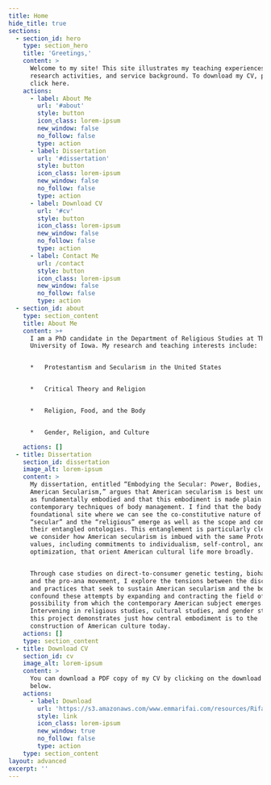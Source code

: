 ```yaml
---
title: Home
hide_title: true
sections:
  - section_id: hero
    type: section_hero
    title: 'Greetings,'
    content: >
      Welcome to my site! This site illustrates my teaching experiences,
      research activities, and service background. To download my CV, please
      click here.
    actions:
      - label: About Me
        url: '#about'
        style: button
        icon_class: lorem-ipsum
        new_window: false
        no_follow: false
        type: action
      - label: Dissertation
        url: '#dissertation'
        style: button
        icon_class: lorem-ipsum
        new_window: false
        no_follow: false
        type: action
      - label: Download CV
        url: '#cv'
        style: button
        icon_class: lorem-ipsum
        new_window: false
        no_follow: false
        type: action
      - label: Contact Me
        url: /contact
        style: button
        icon_class: lorem-ipsum
        new_window: false
        no_follow: false
        type: action
  - section_id: about
    type: section_content
    title: About Me
    content: >+
      I am a PhD candidate in the Department of Religious Studies at The
      University of Iowa. My research and teaching interests include:


      *   Protestantism and Secularism in the United States


      *   Critical Theory and Religion


      *   Religion, Food, and the Body


      *   Gender, Religion, and Culture

    actions: []
  - title: Dissertation
    section_id: dissertation
    image_alt: lorem-ipsum
    content: >
      My dissertation, entitled “Embodying the Secular: Power, Bodies, and
      American Secularism,” argues that American secularism is best understood
      as fundamentally embodied and that this embodiment is made plain in
      contemporary techniques of body management. I find that the body is a
      foundational site where we can see the co-constitutive nature of the
      “secular” and the “religious” emerge as well as the scope and contours of
      their entangled ontologies. This entanglement is particularly clear when
      we consider how American secularism is imbued with the same Protestant
      values, including commitments to individualism, self-control, and
      optimization, that orient American cultural life more broadly. 


      Through case studies on direct-to-consumer genetic testing, biohacking,
      and the pro-ana movement, I explore the tensions between the discourses
      and practices that seek to sustain American secularism and the bodies that
      confound these attempts by expanding and contracting the field of
      possibility from which the contemporary American subject emerges.
      Intervening in religious studies, cultural studies, and gender studies,
      this project demonstrates just how central embodiment is to the
      construction of American culture today.
    actions: []
    type: section_content
  - title: Download CV
    section_id: cv
    image_alt: lorem-ipsum
    content: >
      You can download a PDF copy of my CV by clicking on the download link
      below.
    actions:
      - label: Download
        url: 'https://s3.amazonaws.com/www.emmarifai.com/resources/Rifai_CV.pdf'
        style: link
        icon_class: lorem-ipsum
        new_window: true
        no_follow: false
        type: action
    type: section_content
layout: advanced
excerpt: ''
---
```

